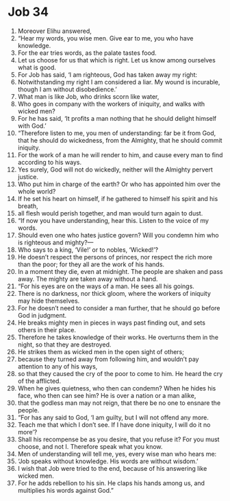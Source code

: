 ﻿
# Job 34
1. Moreover Elihu answered, 
2. “Hear my words, you wise men. Give ear to me, you who have knowledge. 
3. For the ear tries words, as the palate tastes food. 
4. Let us choose for us that which is right. Let us know among ourselves what is good. 
5. For Job has said, ‘I am righteous, God has taken away my right: 
6. Notwithstanding my right I am considered a liar. My wound is incurable, though I am without disobedience.’ 
7. What man is like Job, who drinks scorn like water, 
8. Who goes in company with the workers of iniquity, and walks with wicked men? 
9. For he has said, ‘It profits a man nothing that he should delight himself with God.’ 
10. “Therefore listen to me, you men of understanding: far be it from God, that he should do wickedness, from the Almighty, that he should commit iniquity. 
11. For the work of a man he will render to him, and cause every man to find according to his ways. 
12. Yes surely, God will not do wickedly, neither will the Almighty pervert justice. 
13. Who put him in charge of the earth? Or who has appointed him over the whole world? 
14. If he set his heart on himself, if he gathered to himself his spirit and his breath, 
15. all flesh would perish together, and man would turn again to dust. 
16. “If now you have understanding, hear this. Listen to the voice of my words. 
17. Should even one who hates justice govern? Will you condemn him who is righteous and mighty?— 
18. Who says to a king, ‘Vile!’ or to nobles, ‘Wicked!’? 
19. He doesn’t respect the persons of princes, nor respect the rich more than the poor; for they all are the work of his hands. 
20. In a moment they die, even at midnight. The people are shaken and pass away. The mighty are taken away without a hand. 
21. “For his eyes are on the ways of a man. He sees all his goings. 
22. There is no darkness, nor thick gloom, where the workers of iniquity may hide themselves. 
23. For he doesn’t need to consider a man further, that he should go before God in judgment. 
24. He breaks mighty men in pieces in ways past finding out, and sets others in their place. 
25. Therefore he takes knowledge of their works. He overturns them in the night, so that they are destroyed. 
26. He strikes them as wicked men in the open sight of others; 
27. because they turned away from following him, and wouldn’t pay attention to any of his ways, 
28. so that they caused the cry of the poor to come to him. He heard the cry of the afflicted. 
29. When he gives quietness, who then can condemn? When he hides his face, who then can see him? He is over a nation or a man alike, 
30. that the godless man may not reign, that there be no one to ensnare the people. 
31. “For has any said to God, ‘I am guilty, but I will not offend any more. 
32. Teach me that which I don’t see. If I have done iniquity, I will do it no more’? 
33. Shall his recompense be as you desire, that you refuse it? For you must choose, and not I. Therefore speak what you know. 
34. Men of understanding will tell me, yes, every wise man who hears me: 
35. ‘Job speaks without knowledge. His words are without wisdom.’ 
36. I wish that Job were tried to the end, because of his answering like wicked men. 
37. For he adds rebellion to his sin. He claps his hands among us, and multiplies his words against God.” 
